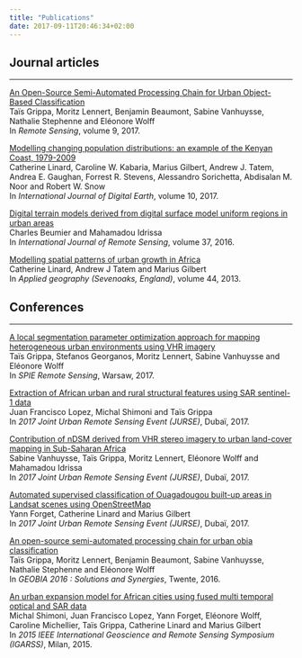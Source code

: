```yaml
---
title: "Publications"
date: 2017-09-11T20:46:34+02:00
---
```


## Journal articles

---

[An Open-Source Semi-Automated Processing Chain for Urban Object-Based Classification](http://dx.doi.org/10.3390/rs9040358)  
Taïs Grippa, Moritz Lennert, Benjamin Beaumont, Sabine Vanhuysse, Nathalie Stephenne and Eléonore Wolff  
In *Remote Sensing*, volume 9, 2017.

[Modelling changing population distributions: an example of the Kenyan Coast, 1979-2009](http://dx.doi.org/10.1080/17538947.2016.1275829)  
Catherine Linard, Caroline W. Kabaria, Marius Gilbert, Andrew J. Tatem, Andrea E. Gaughan, Forrest R. Stevens, Alessandro Sorichetta, Abdisalan M. Noor and Robert W. Snow  
In *International Journal of Digital Earth*, volume 10, 2017.

[Digital terrain models derived from digital surface model uniform regions in urban areas](http://dx.doi.org/10.1080/01431161.2016.1182666)  
Charles Beumier and Mahamadou Idrissa  
In *International Journal of Remote Sensing*, volume 37, 2016.

[Modelling spatial patterns of urban growth in Africa](https://dx.doi.org/10.1016%2Fj.apgeog.2013.07.009)  
Catherine Linard, Andrew J Tatem and Marius Gilbert  
In *Applied geography (Sevenoaks, England)*, volume 44, 2013.

## Conferences

---

[A local segmentation parameter optimization approach for mapping heterogeneous urban environments using VHR imagery](https://www.spiedigitallibrary.org/conference-proceedings-of-spie/10431/0000/A-local-segmentation-parameter-optimization-approach-for-mapping--heterogeneous/10.1117/12.2278422.short?SSO=1)  
Taïs Grippa, Stefanos Georganos, Moritz Lennert, Sabine Vanhuysse and Eléonore Wolff  
In *SPIE Remote Sensing*, Warsaw, 2017.

[Extraction of African urban and rural structural features using SAR sentinel-1 data](https://doi.org/10.1109/JURSE.2017.7924568)  
Juan Francisco Lopez, Michal Shimoni and Taïs Grippa  
In *2017 Joint Urban Remote Sensing Event (JURSE)*, Dubaï, 2017.

[Contribution of nDSM derived from VHR stereo imagery to urban land-cover mapping in Sub-Saharan Africa](https://doi.org/10.1109/JURSE.2017.7924570)  
Sabine Vanhuysse, Taïs Grippa, Moritz Lennert, Eléonore Wolff and Mahamadou Idrissa  
In *2017 Joint Urban Remote Sensing Event (JURSE)*, Dubaï, 2017.

[Automated supervised classification of Ouagadougou built-up areas in Landsat scenes using OpenStreetMap](https://doi.org/10.1109/JURSE.2017.7924571)  
Yann Forget, Catherine Linard and Marius Gilbert  
In *2017 Joint Urban Remote Sensing Event (JURSE)*, Dubaï, 2017.

[An open-source semi-automated processing chain for urban obia classification](https://doi.org/10.3990/2.367)  
Taïs Grippa, Moritz Lennert, Benjamin Beaumont, Sabine Vanhuysse, Nathalie Stephenne and Eléonore Wolff  
In *GEOBIA 2016 : Solutions and Synergies*, Twente, 2016.

[An urban expansion model for African cities using fused multi temporal optical and SAR data](https://doi.org/10.1109/IGARSS.2015.7325977)  
Michal Shimoni, Juan Francisco Lopez, Yann Forget, Eléonore Wolff, Caroline Michellier, Taïs Grippa, Catherine Linard and Marius Gilbert  
In *2015 IEEE International Geoscience and Remote Sensing Symposium (IGARSS)*, Milan, 2015.
